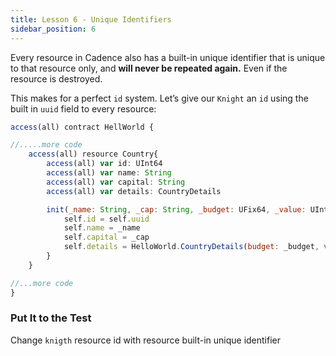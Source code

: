 ```yaml
---
title: Lesson 6 - Unique Identifiers
sidebar_position: 6
---
```


Every resource in Cadence also has a built-in unique identifier that is unique to that resource only, and **will never be repeated again.** Even if the resource is destroyed.

This makes for a perfect `id` system. Let’s give our `Knight` an `id` using the built in `uuid` field to every resource:

```jsx
access(all) contract HellWorld {

//.....more code
	access(all) resource Country{
		access(all) var id: UInt64
		access(all) var name: String
		access(all) var capital: String
		access(all) var details: CountryDetails

		init(_name: String, _cap: String, _budget: UFix64, _value: UInt8){
			self.id = self.uuid
			self.name = _name
			self.capital = _cap
			self.details = HelloWorld.CountryDetails(budget: _budget, value: _value)
		}
	}

//...more code
}

```

### Put It to the Test

Change `knigth` resource id with resource built-in unique identifier
